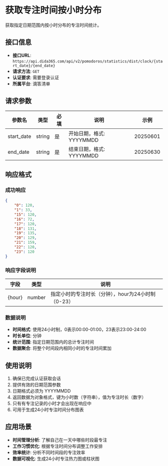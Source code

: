# 获取专注时间按小时分布

获取指定日期范围内按小时分布的专注时间统计。

## 接口信息

- **接口URL**: `https://api.dida365.com/api/v2/pomodoros/statistics/dist/clock/{start_date}/{end_date}`
- **请求方法**: `GET`
- **认证要求**: 需要登录认证
- **所属平台**: 滴答清单

## 请求参数

| 参数名 | 类型 | 必填 | 说明 | 示例 |
|--------|------|------|------|------|
| start_date | string | 是 | 开始日期，格式: YYYYMMDD | 20250601 |
| end_date | string | 是 | 结束日期，格式: YYYYMMDD | 20250630 |

## 响应格式

### 成功响应

```json
{
    "0": 120,
    "1": 33,
    "15": 120,
    "16": 72,
    "17": 120,
    "18": 131,
    "19": 135,
    "20": 129,
    "21": 159,
    "22": 120,
    "23": 120
}
```

### 响应字段说明

| 字段 | 类型 | 说明 |
|------|------|------|
| {hour} | number | 指定小时的专注时长（分钟），hour为24小时制（0-23） |

### 数据说明

- **时间格式**: 使用24小时制，0表示00:00-01:00，23表示23:00-24:00
- **时长单位**: 分钟
- **统计范围**: 指定日期范围内的总计专注时间
- **数据聚合**: 将整个时间段内相同小时的专注时间累加



## 使用说明

1. 确保已完成认证获取会话
2. 提供有效的日期范围参数
3. 日期格式必须为 YYYYMMDD
4. 返回数据为对象格式，键为小时数（字符串），值为专注时长（数字）
5. 只有有专注记录的小时才会出现在响应中
6. 可用于生成24小时专注时间分布图表

## 应用场景

- **时间管理分析**: 了解自己在一天中哪些时段最专注
- **工作习惯优化**: 根据专注时间分布调整工作安排
- **效率统计**: 分析不同时间段的专注效率
- **数据可视化**: 生成24小时专注热力图或柱状图


